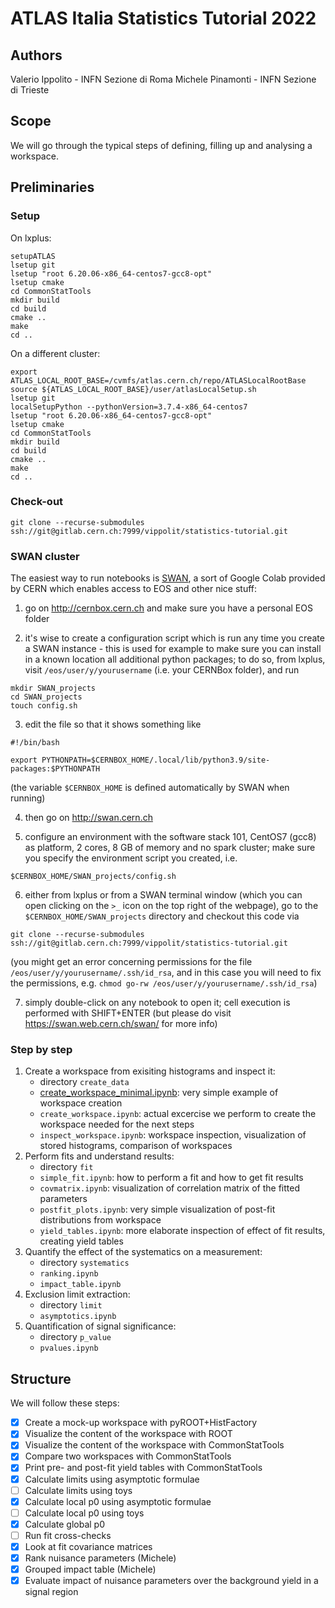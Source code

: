 # ATLAS Italia Statistics Tutorial 2022

## Authors
Valerio Ippolito - INFN Sezione di Roma
Michele Pinamonti - INFN Sezione di Trieste

## Scope
We will go through the typical steps of defining, filling up and analysing a workspace.

## Preliminaries
### Setup
On lxplus:
```
setupATLAS
lsetup git
lsetup "root 6.20.06-x86_64-centos7-gcc8-opt"
lsetup cmake
cd CommonStatTools
mkdir build
cd build 
cmake ..
make
cd ..
```

On a different cluster:
```
export ATLAS_LOCAL_ROOT_BASE=/cvmfs/atlas.cern.ch/repo/ATLASLocalRootBase
source ${ATLAS_LOCAL_ROOT_BASE}/user/atlasLocalSetup.sh
lsetup git
localSetupPython --pythonVersion=3.7.4-x86_64-centos7
lsetup "root 6.20.06-x86_64-centos7-gcc8-opt"
lsetup cmake
cd CommonStatTools
mkdir build
cd build 
cmake ..
make
cd ..
```

### Check-out 
```
git clone --recurse-submodules ssh://git@gitlab.cern.ch:7999/vippolit/statistics-tutorial.git
```

### SWAN cluster
The easiest way to run notebooks is [SWAN](http://swan.cern.ch), a sort of Google Colab provided by CERN which enables access to EOS and other nice stuff:

 1. go on http://cernbox.cern.ch and make sure you have a personal EOS folder
 
 2. it's wise to create a configuration script which is run any time you create a SWAN instance - this is used for example to make sure you can install in a known location all additional python packages; to do so, from lxplus, visit `/eos/user/y/yourusername` (i.e. your CERNBox folder), and run
```
mkdir SWAN_projects
cd SWAN_projects
touch config.sh
```
       
 3. edit the file so that it shows something like
 ```
 #!/bin/bash

 export PYTHONPATH=$CERNBOX_HOME/.local/lib/python3.9/site-packages:$PYTHONPATH
 ```
 (the variable `$CERNBOX_HOME` is defined automatically by SWAN when running)
 
 4. then go on http://swan.cern.ch
 
 5. configure an environment with the software stack 101, CentOS7 (gcc8) as platform, 2 cores, 8 GB of memory and no spark cluster; make sure you specify the environment script you created, i.e.
 ```
 $CERNBOX_HOME/SWAN_projects/config.sh
 ```
 
 6. either from lxplus or from a SWAN terminal window (which you can open clicking on the `>_` icon on the top right of the webpage), go to the `$CERNBOX_HOME/SWAN_projects` directory and checkout this code via
 ```
 git clone --recurse-submodules ssh://git@gitlab.cern.ch:7999/vippolit/statistics-tutorial.git
 ```
 (you might get an error concerning permissions for the file `/eos/user/y/yourusername/.ssh/id_rsa`, and in this case you will need to fix the permissions, e.g. `chmod go-rw /eos/user/y/yourusername/.ssh/id_rsa`)
 
 7. simply double-click on any notebook to open it; cell execution is performed with SHIFT+ENTER (but please do visit https://swan.web.cern.ch/swan/ for more info)


### Step by step

1. Create a workspace from exisiting histograms and inspect it:
    - directory `create_data`
    - [create_workspace_minimal.ipynb](create_data/create_workspace_minimal.ipynb): very simple example of workspace creation
    - `create_workspace.ipynb`: actual excercise we perform to create the workspace needed for the next steps
    - `inspect_workspace.ipynb`: workspace inspection, visualization of stored histograms, comparison of workspaces
1. Perform fits and understand results:
    - directory `fit`
    - `simple_fit.ipynb`: how to perform a fit and how to get fit results
    - `covmatrix.ipynb`: visualization of correlation matrix of the fitted parameters
    - `postfit_plots.ipynb`: very simple visualization of post-fit distributions from workspace
    - `yield_tables.ipynb`: more elaborate inspection of effect of fit results, creating yield tables
1. Quantify the effect of the systematics on a measurement:
    - directory `systematics`
    - `ranking.ipynb`
    - `impact_table.ipynb`
1. Exclusion limit extraction:
    - directory `limit`
    - `asymptotics.ipynb`
1. Quantification of signal significance:
    - directory `p_value`
    - `pvalues.ipynb`


## Structure
We will follow these steps:
 - [X] Create a mock-up workspace with pyROOT+HistFactory
 - [X] Visualize the content of the workspace with ROOT
 - [X] Visualize the content of the workspace with CommonStatTools
 - [X] Compare two workspaces with CommonStatTools
 - [X] Print pre- and post-fit yield tables with CommonStatTools
 - [X] Calculate limits using asymptotic formulae
 - [ ] Calculate limits using toys
 - [X] Calculate local p0 using asymptotic formulae
 - [ ] Calculate local p0 using toys
 - [X] Calculate global p0
 - [ ] Run fit cross-checks
 - [X] Look at fit covariance matrices
 - [X] Rank nuisance parameters (Michele)
 - [X] Grouped impact table (Michele)
 - [X] Evaluate impact of nuisance parameters over the background yield in a signal region
